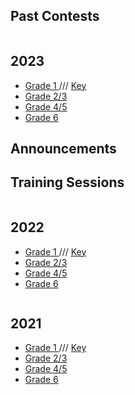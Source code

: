 
  <h2> Past Contests </h2>
<div class="row">
  <div class="column">
       <h2> 2023</h2>
    <p>
      <ul>
                <li> <a href="https://vchan2.github.io"> Grade 1 </a> /// <a href="https://vchan2.github.io"> Key </a>  </li>
        <li> <a href="https://vchan2.github.io"> Grade 2/3 </a>  </li>
        <li> <a href="https://MerrickMath.github.io"> Grade 4/5 </a>  </li>
         <li> <a href="https://MerrickMath.github.io"> Grade 6 </a>  </li>
             </ul> 
    </p>
  <p><h2>Announcements</h2></p>
  <p><h2>Training Sessions</h2></p>
  </div>
  <div class="column">
    <h2> 2022 </h2>
   <p>
      <ul>
                <li> <a href="https://vchan2.github.io"> Grade 1 </a> /// <a href="https://vchan2.github.io"> Key </a>  </li>
        <li> <a href="https://vchan2.github.io"> Grade 2/3 </a>  </li>
        <li> <a href="https://MerrickMath.github.io"> Grade 4/5 </a>  </li>
         <li> <a href="https://MerrickMath.github.io"> Grade 6 </a>  </li>
             </ul> 
    </p>
      </div>

<div class="column">
    <h2> 2021 </h2>
   <p>
      <ul>
                <li> <a href="https://vchan2.github.io"> Grade 1 </a> /// <a href="https://vchan2.github.io"> Key </a>  </li>
        <li> <a href="https://vchan2.github.io"> Grade 2/3 </a>  </li>
        <li> <a href="https://MerrickMath.github.io"> Grade 4/5 </a>  </li>
         <li> <a href="https://MerrickMath.github.io"> Grade 6 </a>  </li>
             </ul> 
    </p>
      </div>
